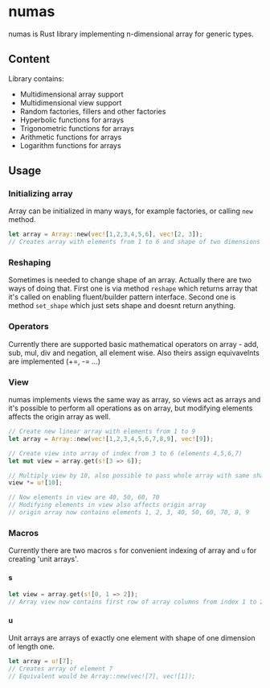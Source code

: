 # numas
numas is Rust library implementing n-dimensional array for generic types.

## Content

Library contains:
- Multidimensional array support
- Multidimensional view support
- Random factories, fillers and other factories
- Hyperbolic functions for arrays
- Trigonometric functions for arrays
- Arithmetic functions for arrays
- Logarithm functions for arrays


## Usage

### Initializing array
Array can be initialized in many ways, for example factories, or calling `new` method.

```rust
let array = Array::new(vec![1,2,3,4,5,6], vec![2, 3]);
// Creates array with elements from 1 to 6 and shape of two dimensions with 2 and 3 length
```

### Reshaping
Sometimes is needed to change shape of an array. Actually there are two ways of doing that.
First one is via method `reshape` which returns array that it's called on enabling fluent/builder pattern interface.
Second one is method `set_shape` which just sets shape and doesnt return anything.

### Operators
Currently there are supported basic mathematical operators on array - add, sub, mul, div and negation, all element wise.
Also theirs assign equivavelnts are implemented (+=, -= ...)

### View
numas implements views the same way as array, so views act as arrays and it's possible to perform all operations as on array, but
modifying elements affects the origin array as well.

```rust
// Create new linear array with elements from 1 to 9
let array = Array::new(vec![1,2,3,4,5,6,7,8,9], vec![9]);

// Create view into array of index from 3 to 6 (elements 4,5,6,7)
let mut view = array.get(s![3 => 6]);

// Multiply view by 10, also possible to pass whole array with same shape as view
view *= u![10];

// Now elements in view are 40, 50, 60, 70
// Modifying elements in view also affects origin array
// origin array now contains elements 1, 2, 3, 40, 50, 60, 70, 8, 9
```

### Macros
Currently there are two macros `s` for convenient indexing of array and `u` for creating 'unit arrays'.

#### s
```rust
let view = array.get(s![0, 1 => 2]);
// Array view now contains first row of array columns from index 1 to 2 and its shape is onedimensional of length 2
```
#### u
Unit arrays are arrays of exactly one element with shape of one dimension of length one.
```rust
let array = u![7];
// Creates array of element 7
// Equivalent would be Array::new(vec![7], vec![1]);
```
